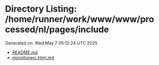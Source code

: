# Directory Listing: /home/runner/work/www/www/processed/nl/pages/include
Generated on: Wed May  7 05:12:24 UTC 2025

- [README.md](README.md)
- [monotonerc.html.md](monotonerc.html.md)
